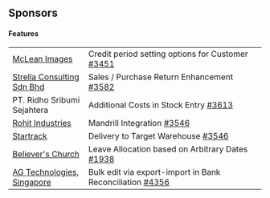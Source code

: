 ## Sponsors

#### Features

<table style="width: 100%">
	<tbody>
		<tr>
			<td style="width: 30%">
				<a href="http://www.mcleans.net.au">McLean Images</a>
			</td>
			<td>
				Credit period setting options
				for Customer <a href="https://github.com/sabbir360/erpnext/issues/3451">#3451</a>
			</td>
		</tr>
		<tr>
			<td style="width: 30%">
				<a href="http://www.strellagroup.com">Strella Consulting Sdn Bhd</a>
			</td>
			<td>
				Sales / Purchase Return Enhancement <a href="https://github.com/sabbir360/erpnext/issues/3582">#3582</a>
			</td>
		</tr>
		<tr>
			<td style="width: 30%">
				PT. Ridho Sribumi Sejahtera
			</td>
			<td>
				Additional Costs in Stock Entry <a href="https://github.com/sabbir360/erpnext/issues/3613">#3613</a>
			</td>
		</tr>
		<tr>
			<td style="width: 30%">
				<a href="http://www.rigpl.com">Rohit Industries</a>
			</td>
			<td>
				Mandrill Integration <a href="https://github.com/sabbir360/erpnext/issues/3546">#3546</a>
			</td>
		</tr>
		<tr>
			<td style="width: 30%">
				<a href="http://www.gps.gt">Startrack</a>
			</td>
			<td>
				Delivery to Target Warehouse <a href="https://github.com/sabbir360/erpnext/issues/3970">#3546</a>
			</td>
		</tr>
		<tr>
			<td style="width: 30%">
				<a href="https://www.believerschurch.com/">Believer's Church</a>
			</td>
			<td>
				Leave Allocation based on Arbitrary Dates <a href="https://github.com/sabbir360/erpnext/issues/1938">#1938</a>
			</td>
		</tr>
		<tr>
			<td style="width: 30%">
				<a href="http://agtech.com.sq">AG Technologies, Singapore</a>
			</td>
			<td>
				Bulk edit via export-import in Bank Reconciliation <a href="https://github.com/sabbir360/erpnext/issues/1938">#4356</a>
			</td>
		</tr>
	</tbody>
</table>
